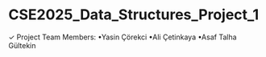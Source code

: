 # CSE2025_Data_Structures_Project_1
✓ Project Team Members:  •Yasin Çörekci •Ali Çetinkaya •Asaf Talha Gültekin

